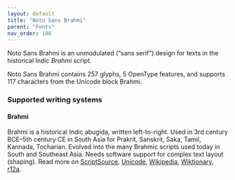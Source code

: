 ```yaml
---
layout: default
title: "Noto Sans Brahmi"
parent: "Fonts"
nav_order: 100
---
```

Noto Sans Brahmi is an unmodulated (“sans serif”) design for texts in the historical Indic _Brahmi_ script. 

Noto Sans Brahmi contains 257 glyphs, 5 OpenType features, and supports 117 characters from the Unicode block Brahmi.


### Supported writing systems


#### Brahmi

Brahmi is a historical Indic abugida, written left-to-right. Used in 3rd century BCE–5th century CE in South Asia for Prakrit, Sanskrit, Saka, Tamil, Kannada, Tocharian. Evolved into the many Brahmic scripts used today in South and Southeast Asia. Needs software support for complex text layout (shaping). Read more on [ScriptSource](https://scriptsource.org/scr/Brah), [Unicode](https://www.unicode.org/versions/Unicode13.0.0/ch14.pdf#G39063), [Wikipedia](https://en.wikipedia.org/wiki/ISO_15924:Brah), [Wiktionary](https://en.wiktionary.org/wiki/Category:Brahmi_script), [r12a](https://r12a.github.io/scripts/links?iso=Brah).

